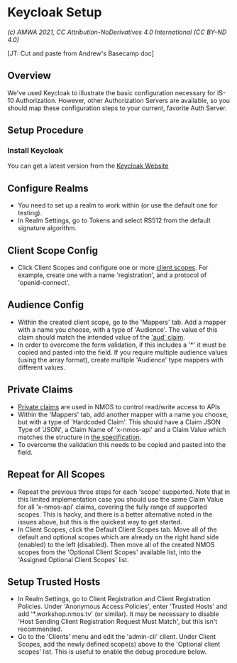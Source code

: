 
# Keycloak Setup
_(c) AMWA 2021, CC Attribution-NoDerivatives 4.0 International (CC BY-ND 4.0)_

[JT: Cut and paste from Andrew's Basecamp doc]
## Overview
We've used Keycloak to illustrate the basic configuration necessary for IS-10 Authorization.  However, other Authorization Servers are available, so you should map these configuration steps to your current, favorite Auth Server.

## Setup Procedure
### Install Keycloak
You can get a latest version from the [Keycloak Website](https://www.keycloak.org/getting-started)

## Configure Realms
- You need to set up a realm to work within (or use the default one for testing).  
- In Realm Settings, go to Tokens and select RS512 from the default signature algorithm.  

## Client Scope Config
-  Click Client Scopes and configure one or more [client scopes](https://specs.amwa.tv/is-10/branches/v1.0-dev/docs/4.4._Behaviour_-_Access_Tokens.html). For example, create one with a name 'registration', and a protocol of 'openid-connect'.

## Audience Config
- Within the created client scope, go to the 'Mappers' tab. Add a mapper with a name you choose, with a type of 'Audience'. The value of this claim should match the intended value of the ['aud' claim](https://specs.amwa.tv/is-10/branches/v1.0-dev/docs/4.4._Behaviour_-_Access_Tokens.html#aud). 
- In order to overcome the form validation, if this includes a '*' it must be copied and pasted into the field. If you require multiple audience values (using the array format), create multiple 'Audience' type mappers with different values.

## Private Claims
- [Private claims](3.2.%20NMOS%20Private%20Claims.md) are used in NMOS to control read/write access to APIs
-  Within the 'Mappers' tab, add another mapper with a name you choose, but with a type of 'Hardcoded Claim'. This should have a Claim JSON Type of 'JSON', a Claim Name of 'x-nmos-api' and a Claim Value which matches the structure in [the specification](https://specs.amwa.tv/is-10/branches/v1.0-dev/docs/4.4._Behaviour_-_Access_Tokens.html#private-claims). 
- To overcome the validation this needs to be copied and pasted into the field.

## Repeat for All Scopes
- Repeat the previous three steps for each 'scope' supported. Note that in this limited implementation case you should use the same Claim Value for all 'x-nmos-api' claims, covering the fully range of supported scopes. This is hacky, and there is a better alternative noted in the issues above, but this is the quickest way to get started.
- In Client Scopes, click the Default Client Scopes tab. Move all of the default and optional scopes which are already on the right hand side (enabled) to the left (disabled). Then move all of the created NMOS scopes from the 'Optional Client Scopes' available list, into the 'Assigned Optional Client Scopes' list.

## Setup Trusted Hosts
- In Realm Settings, go to Client Registration and Client Registration Policies. Under 'Anonymous Access Policies', enter 'Trusted Hosts' and add '*.workshop.nmos.tv' (or similar). It may be necessary to disable 'Host Sending Client Registration Request Must Match', but this isn't recommended.
- Go to the 'Clients' menu and edit the 'admin-cli' client. Under Client Scopes, add the newly defined scope(s) above to the 'Optional client scopes' list. This is useful to enable the debug procedure below.

<!--stackedit_data:
eyJoaXN0b3J5IjpbLTI4NzE1ODYyOCwtOTM4NzUyOTA3LC0xNT
Q1MzY5NjQ2LC01ODczMDE0MzldfQ==
-->